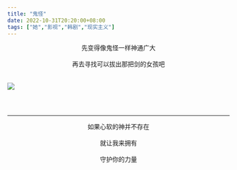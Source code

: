 ```yaml
---
title: "鬼怪"
date: 2022-10-31T20:20:00+08:00
tags: ["她","影视","韩剧","现实主义"]
---
```


<center>
先变得像鬼怪一样神通广大
<br><br>
再去寻找可以拔出那把剑的女孩吧
</center>

<img style = "margin-top : 33px;margin-bottom: 44px;" src = "https://gcore.jsdelivr.net/gh/AlexLiu2022/resources/img/blog-picture-i-can-see-your-sword.JPG" />

---

<center>
如果心软的神并不存在
<br><br>
就让我来拥有
<br><br>
守护你的力量
</center>

<style>
.post-body {
    margin-top: 0 !important;
}

h1 {
  margin: 0 !important;
}
</style>


